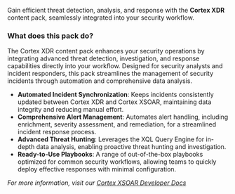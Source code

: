 Gain efficient threat detection, analysis, and response with the **Cortex XDR** content pack, seamlessly integrated into your security workflow.

### What does this pack do?

The Cortex XDR content pack enhances your security operations by integrating advanced threat detection, investigation, and response capabilities directly into your workflow. Designed for security analysts and incident responders, this pack streamlines the management of security incidents through automation and comprehensive data analysis.

- **Automated Incident Synchronization**: Keeps incidents consistently updated between Cortex XDR and Cortex XSOAR, maintaining data integrity and reducing manual effort.
- **Comprehensive Alert Management**: Automates alert handling, including enrichment, severity assessment, and remediation, for a streamlined incident response process.
- **Advanced Threat Hunting**: Leverages the XQL Query Engine for in-depth data analysis, enabling proactive threat hunting and investigation.
- **Ready-to-Use Playbooks**: A range of out-of-the-box playbooks optimized for common security workflows, allowing teams to quickly deploy effective responses with minimal configuration.


_For more information, visit our [Cortex XSOAR Developer Docs](https://xsoar.pan.dev/docs/reference/packs/palo-alto-networks-cortex-xdr---investigation-and-response)_
